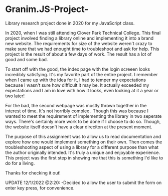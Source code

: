 # Granim.JS-Project-
Library research project done in 2020 for my JavaScript class.

In 2020, when I was still attending Clover Park Technical College. This final project involved finding a library online and implementing it into a brand new website. The requirements for size of the website weren't crazy to make sure that we had enought time to troubleshoot and ask for help. This project is the result of about a few days of work. The result has a lot of good and some bad.

To start off with the good, the index page with the login screeen looks incredibly satisfying. It's my favorite part of the entire project. I remember when I came up with the idea for it, I had to temper my expectations because I wasn't sure how difficult it may be. It actually exceeded my expectations and I am in love with how it looks, even looking at it a year or two later!

For the bad, the second webpage was mostly thrown together in the interest of time. It's not horribly complex . Though this was because I wanted to meet the requirement of implementing the library in two seperate ways. There's certainly more work to be done if I choose to do so. Though, the website itself doesn't have a clear direciton at the present moment.

The purpose of this assignment was to allow us to read documentation and explore how one would implement something on their own. Then comes the troubleshooting aspect of using a library for a different purpose than what the author originally intended. It's truly a unique and enjoyable experience. This project was the first step in showing me that this is something I'd like to do for a living.

Thanks for checking it out!

UPDATE 12/1/2022 @2:20:
-Decided to allow the user to submit the form on enter key press, for convenience.
